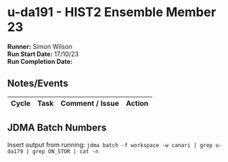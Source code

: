 # u-da191 - HIST2 Ensemble Member 23

**Runner:**  Simon Wilson  
**Run Start Date:** 17/10/23  
**Run Completion Date:**  

## Notes/Events

| Cycle | Task | Comment / Issue | Action |
| ---   | ---  | ---             | ---    |

## JDMA Batch Numbers

Insert output from running: `jdma batch -f workspace -w canari | grep u-da179 | grep ON_STOR | cat -n`
